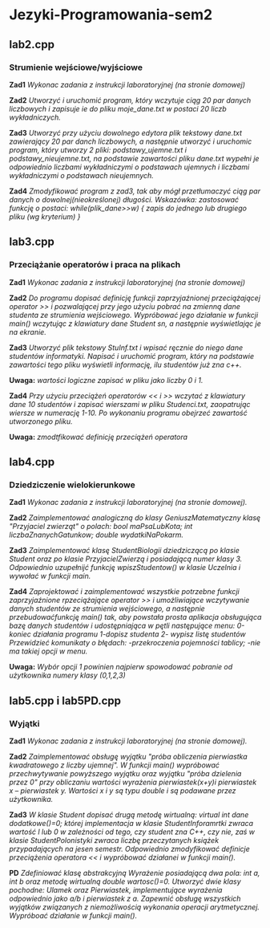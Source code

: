 # Jezyki-Programowania-sem2

## lab2.cpp

### Strumienie wejściowe/wyjściowe

**Zad1** *Wykonac zadania z instrukcji laboratoryjnej (na stronie domowej)*

**Zad2** *Utworzyć i uruchomić program, który wczytuje ciąg 20 par danych liczbowych i zapisuje ie do pliku moje_dane.txt w postaci 20 liczb wykładniczych.*

**Zad3** *Utworzyć przy użyciu dowolnego edytora plik tekstowy dane.txt zawierający 20 par danch liczbowych, a następnie utworzyć i uruchomic program, który utworzy 2 pliki: podstawy_ujemne.txt i podstawy_nieujemne.txt, na podstawie zawartości pliku dane.txt wypełni je odpowiednio liczbami wykładniczymi o podstawach ujemnych i liczbami wykładniczymi o podstawach nieujemnych.*

**Zad4** *Zmodyfikować program z zad3, tak aby mógł przetłumaczyć ciąg par danych o dowolnej(nieokreślonej) długości.
Wskazówka: zastosować funkcję o postaci: while(plik_dane>>w) { zapis do jednego lub drugiego pliku  (wg kryterium) }*

## lab3.cpp

### Przeciążanie operatorów i praca na plikach

**Zad1** *Wykonac zadania z instrukcji laboratoryjnej (na stronie domowej)*

**Zad2** *Do programu dopisać definicję funkcji  zaprzyjaźnionej przeciążającej operator >> i pozwalającej przy jego użyciu pobrać na zmienną dane studenta ze strumienia wejściowego. Wypróbować jego działanie w funkcji main() wczytując z klawiatury dane Student sn, a następnie wyświetlając je na ekranie.*

**Zad3** *Utworzyć plik tekstowy StuInf.txt i wpisać ręcznie do niego dane studentów informatyki. Napisać i uruchomić program, który na podstawie zawartości tego pliku wyświetli informację, ilu studentów już zna c++.*

**Uwaga:** *wartości logiczne zapisać w pliku jako liczby 0 i 1.*

**Zad4** *Przy użyciu przeciążeń operatorów << i >> wczytać z klawiatury dane 10 studentów i zapisać wierszami w pliku Studenci.txt, zaopatrując wiersze w numerację 1-10. Po wykonaniu programu obejrzeć zawartość utworzonego pliku.*

**Uwaga:** *zmodtfikować definicję przeciążeń operatora* 

## lab4.cpp

### Dziedziczenie wielokierunkowe

**Zad1** *Wykonac zadania z instrukcji laboratoryjnej (na stronie domowej).*

**Zad2** *Zaimplementować analogiczną do klasy GeniuszMatematyczny klasę "Przyjaciel zwierząt" o polach: bool maPsaLubKota; int liczbaZnanychGatunkow; double wydatkiNaPokarm.*

**Zad3** *Zaimplementować klasę StudentBiologii dziedziczącą po klasie Student oraz po klasie PrzyjacielZwierzą i posiadającą numer klasy 3. Odpowiednio uzupełnijć funkcję wpiszStudentow() w klasie Uczelnia i wywołać w funkcji main.*

**Zad4** *Zaprojektować i zaimplementować wszystkie potrzebne funkcji zaprzyjaźnione rpzeciążające operator >> i umożliwiające wczytywanie danych studentów ze strumienia wejściowego, a następnie przebudowaćfunkcję main() tak, aby powstała prosta aplikacja obsługująca  bazę danych studentów i udostępniająca w pętli następujące menu: 0-koniec działania programu 1-dopisz studenta 2- wypisz listę studentów
Przewidzieć komunikaty o błędach: -przekroczenia pojemności tablicy; -nie ma takiej opcji w menu.*

**Uwaga:** *Wybór opcji 1 powinien najpierw spowodować pobranie od użytkownika numery klasy (0,1,2,3)*

## lab5.cpp i lab5PD.cpp

### Wyjątki

**Zad1** *Wykonac zadania z instrukcji laboratoryjnej (na stronie domowej).*

**Zad2** *Zaimplementować obsługę wyjątku "próba obliczenia pierwiastka kwadratowego z liczby ujemnej". W funkcji main() wypróbować przechwytywanie powyższego wyjątku oraz wyjątku "próba dzielenia przez 0" przy obliczaniu wartości wyrażenia pierwiastek(x+y)i pierwiastek x – pierwiastek y. Wartości x i y są typu double i są podawane przez użytkownika.*

**Zad3** *W klasie Student dopisać drugą metodę wirtualną: virtual int dane dodatkowe()=0; której implementacja w klasie StudentInforamrtki zwraca wartość l lub 0 w zależności od tego, czy student zna C++, czy nie, zaś w klasie StudentPolonistyki zwraca liczbę przeczytanych książek przypadających na jesen semestr. Odpowiednio zmodyfikować definicje przeciążenia operatora <<  i wypróbować działanei w funkcji main().*

**PD** *Zdefiniować klasę abstrakcyjną Wyrażenie posiadającą dwa pola: int a, int b oraz metodę wirtualną double wartosc()=0. Utworzyć dwie klasy pochodne: Ulamek oraz Pierwiastek, implementujące wyrażenia odpowiednio jako a/b i pierwiastek z a. Zapewnić obsługę wszystkich wyjątków związanych z niemożliwością wykonania operacji arytmetycznej. Wypróboać działanie w funkcji main().*

